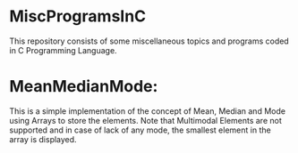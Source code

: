 # MiscProgramsInC
This repository consists of some miscellaneous topics and programs coded in C Programming Language.

# MeanMedianMode:
This is a simple implementation of the concept of Mean, Median and Mode using Arrays to store the elements. Note that Multimodal
Elements are not supported and in case of lack of any mode, the smallest element in the array is displayed.
